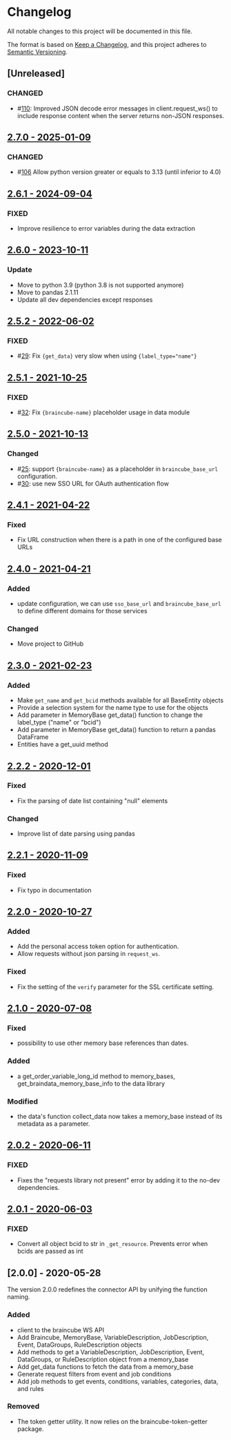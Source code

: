 # Changelog
All notable changes to this project will be documented in this file.

The format is based on [Keep a Changelog](https://keepachangelog.com/en/1.0.0/),
and this project adheres to [Semantic Versioning](https://semver.org/spec/v2.0.0.html).

## [Unreleased]

### CHANGED

- #[110](https://github.com/braincube-io/python-connector/issues/110): Improved JSON decode error messages in client.request_ws() to include response content when the server returns non-JSON responses.

## [2.7.0 - 2025-01-09](https://github.com/braincube-io/python-connector/compare/2.6.1...2.7.0)

### CHANGED
- #[106](https://github.com/braincube-io/python-connector/issues/106) Allow python version greater or equals to 3.13 (until inferior to 4.0)

## [2.6.1 - 2024-09-04](https://github.com/braincube-io/python-connector/compare/2.6.0...2.6.1)

### FIXED
- Improve resilience to error variables during the data extraction

## [2.6.0 - 2023-10-11](https://github.com/braincube-io/python-connector/compare/2.5.1...2.6.0)

### Update
- Move to python 3.9 (python 3.8 is not supported anymore)
- Move to pandas 2.1.11
- Update all dev dependencies except responses

## [2.5.2 - 2022-06-02](https://github.com/braincube-io/python-connector/compare/2.5.1...2.5.2)

### FIXED

- #[29](https://github.com/braincube-io/python-connector/issues/29): Fix `{get_data}` very slow when using `{label_type="name"}`

## [2.5.1 - 2021-10-25](https://github.com/braincube-io/python-connector/compare/2.5.0...2.5.1)

### FIXED

- #[32](https://github.com/braincube-io/python-connector/issues/32): Fix `{braincube-name}` placeholder usage in data module

## [2.5.0 - 2021-10-13](https://github.com/braincube-io/python-connector/compare/2.4.1...2.5.0)

### Changed

- #[25](https://github.com/braincube-io/python-connector/issues/25): support `{braincube-name}` as a placeholder in `braincube_base_url` configuration.
- #[30](https://github.com/braincube-io/python-connector/issues/25): use new SSO URL for OAuth authentication flow

## [2.4.1 - 2021-04-22](https://github.com/braincube-io/python-connector/compare/2.4.0...2.4.1)

### Fixed

- Fix URL construction when there is a path in one of the configured base URLs

## [2.4.0 - 2021-04-21](https://github.com/braincube-io/python-connector/compare/2.3.0...2.4.0)

### Added

- update configuration, we can use `sso_base_url` and `braincube_base_url` to define different domains for those services

### Changed

- Move project to GitHub

## [2.3.0 - 2021-02-23](https://github.com/braincube-io/python-connector/compare/2.2.2...2.3.0)

### Added
- Make `get_name` and `get_bcid` methods available for all BaseEntity objects
- Provide a selection system for the name type to use for the objects
- Add parameter in MemoryBase get_data() function to change the label_type ("name" or "bcid")
- Add parameter in MemoryBase get_data() function to return a pandas DataFrame
- Entities have a get_uuid method

## [2.2.2 - 2020-12-01](https://github.com/braincube-io/python-connector/compare/2.2.1...2.2.2)

### Fixed
 - Fix the parsing of date list containing "null" elements

### Changed
 - Improve list of date parsing using pandas

## [2.2.1 - 2020-11-09](https://github.com/braincube-io/python-connector/compare/2.2.0...2.2.1)

### Fixed
 - Fix typo in documentation

## [2.2.0 - 2020-10-27](https://github.com/braincube-io/python-connector/compare/2.1.0...2.2.0)

### Added
 - Add the personal access token option for authentication.
 - Allow requests without json parsing in `request_ws`.
### Fixed
 - Fix the setting of the `verify` parameter for the SSL certificate setting.

## [2.1.0 - 2020-07-08](https://github.com/braincube-io/python-connector/compare/2.0.2...2.1.0)

### Fixed
 - possibility to use other memory base references than dates.

### Added
 - a get_order_variable_long_id method to memory_bases, get_braindata_memory_base_info to the data library

### Modified
 - the data's function collect_data now takes a memory_base instead of its metadata as a parameter.

## [2.0.2 - 2020-06-11](https://github.com/braincube-io/python-connector/compare/2.0.1...2.0.2)

### FIXED
 - Fixes the "requests library not present" error by adding it to the no-dev dependencies.

## [2.0.1 - 2020-06-03](https://github.com/braincube-io/python-connector/compare/2.0.0...2.0.1)

### FIXED
 - Convert all object bcid to str in `_get_resource`. Prevents error when bcids are passed as int

## [2.0.0] - 2020-05-28
The version 2.0.0 redefines the connector API by unifying the function naming.

### Added
- client to the braincube WS API
- Add Braincube, MemoryBase, VariableDescription, JobDescription, Event, DataGroups, RuleDescription objects
- Add methods to get a VariableDescription, JobDescription, Event, DataGroups, or RuleDescription object from a memory_base
- Add get_data functions to fetch the data from a memory_base
- Generate request filters from event and job conditions
- Add job methods to get events, conditions, variables, categories, data, and rules

### Removed
 - The token getter utility. It now relies on the braincube-token-getter package.
